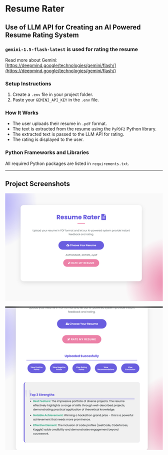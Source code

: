 # Resume Rater

## Use of LLM API for Creating an AI Powered Resume Rating System

### `gemini-1.5-flash-latest` is used for rating the resume

Read more about Gemini: [https://deepmind.google/technologies/gemini/flash/](https://deepmind.google/technologies/gemini/flash/)

### Setup Instructions

1. Create a `.env` file in your project folder.
2. Paste your `GEMINI_API_KEY` in the `.env` file.

### How It Works

- The user uploads their resume in `.pdf` format.
- The text is extracted from the resume using the `PyPDF2` Python library.
- The extracted text is passed to the LLM API for rating.
- The rating is displayed to the user.

### Python Frameworks and Libraries

All required Python packages are listed in `requirements.txt`.

---

## Project Screenshots

![Screenshot 1](Images/Image.png)

![Screenshot 2](Images/Image2.png)